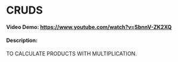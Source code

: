 # CRUDS
#### Video Demo: https://www.youtube.com/watch?v=SbnnV-ZK2XQ
#### Description:
TO CALCULATE PRODUCTS WITH MULTIPLICATION.

